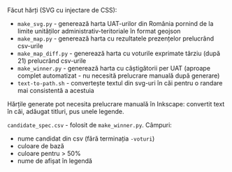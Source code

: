 Făcut hărți (SVG cu injectare de CSS):
- `make_svg.py` - generează harta UAT-urilor din România pornind de la limite unităților administrativ-teritoriale în format geojson
- `make_map.py` - generează harta cu rezultatele prezențelor prelucrând csv-urile
- `make_map_diff.py` - generează harta cu voturile exprimate târziu (după 21) prelucrând csv-urile
- `make_winner.py` - generează harta cu câștigătorii per UAT (aproape complet automatizat - nu necesită prelucrare manuală după generare)
- `text-to-path.sh` - convertește textul din svg-uri în căi pentru o randare mai consistentă a acestuia

Hărțile generate pot necesita prelucrare manuală în Inkscape: convertit text în căi, adăugat titluri, pus unele legende.

`candidate_spec.csv` - folosit de `make_winner.py`. Câmpuri:
- nume candidat din csv (fără terminația `-voturi`)
- culoare de bază
- culoare pentru > 50%
- nume de afișat în legendă
